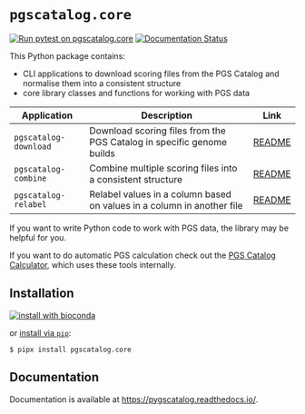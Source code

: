 # `pgscatalog.core`

[![Run pytest on pgscatalog.core](https://github.com/PGScatalog/pygscatalog/actions/workflows/core-pytest.yml/badge.svg)](https://github.com/PGScatalog/pygscatalog/actions/workflows/core-pytest.yml)
[![Documentation Status](https://readthedocs.org/projects/pygscatalog/badge/?version=latest)](https://pygscatalog.readthedocs.io/en/latest/autoapi/pgscatalog/core/index.html)

This Python package contains:

* CLI applications to download scoring files from the PGS Catalog and normalise them into a consistent structure
* core library classes and functions for working with PGS data

| Application           | Description                                                            | Link                                                                               |
|-----------------------|------------------------------------------------------------------------|------------------------------------------------------------------------------------|
| `pgscatalog-download` | Download scoring files from the PGS Catalog in specific genome builds  | [README](https://pygscatalog.readthedocs.io/en/latest/how-to/guides/download.html) |
| `pgscatalog-combine`  | Combine multiple scoring files into a consistent structure             | [README](https://pygscatalog.readthedocs.io/en/latest/how-to/guides/combine.html)  |
| `pgscatalog-relabel`  | Relabel values in a column based on values in a column in another file | [README](README.md)                                                |

If you want to write Python code to work with PGS data, the library may be helpful for you.

If you want to do automatic PGS calculation check out the [PGS Catalog Calculator](https://github.com/PGScatalog/pgsc_calc), which uses these tools internally.

## Installation 

[![install with bioconda](https://img.shields.io/badge/install%20with-bioconda-brightgreen.svg?style=flat)](http://bioconda.github.io/recipes/pgscatalog.core/README.html)

or [install via `pip`](https://pypi.org/project/pgscatalog.core/):

```
$ pipx install pgscatalog.core
```

## Documentation

Documentation is available at https://pygscatalog.readthedocs.io/.

